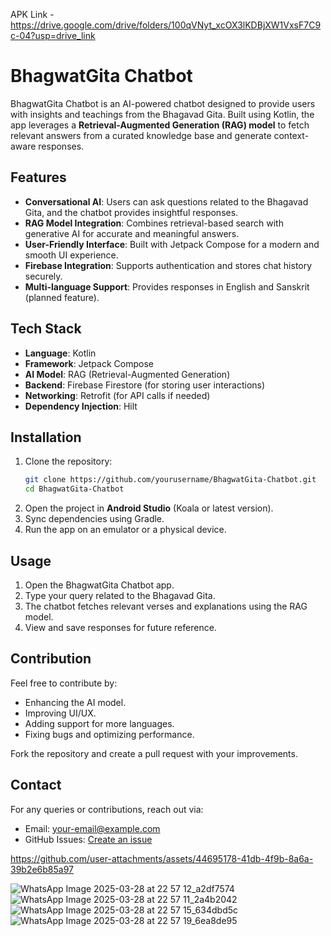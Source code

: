  APK Link - https://drive.google.com/drive/folders/100qVNyt_xcOX3lKDBjXW1VxsF7C9c-04?usp=drive_link

# BhagwatGita Chatbot  

BhagwatGita Chatbot is an AI-powered chatbot designed to provide users with insights and teachings from the Bhagavad Gita. Built using Kotlin, the app leverages a **Retrieval-Augmented Generation (RAG) model** to fetch relevant answers from a curated knowledge base and generate context-aware responses.

## Features
- **Conversational AI**: Users can ask questions related to the Bhagavad Gita, and the chatbot provides insightful responses.
- **RAG Model Integration**: Combines retrieval-based search with generative AI for accurate and meaningful answers.
- **User-Friendly Interface**: Built with Jetpack Compose for a modern and smooth UI experience.
- **Firebase Integration**: Supports authentication and stores chat history securely.
- **Multi-language Support**: Provides responses in English and Sanskrit (planned feature).
 
## Tech Stack
- **Language**: Kotlin 
- **Framework**: Jetpack Compose
- **AI Model**: RAG (Retrieval-Augmented Generation)
- **Backend**: Firebase Firestore (for storing user interactions)
- **Networking**: Retrofit (for API calls if needed)
- **Dependency Injection**: Hilt

## Installation
1. Clone the repository:
   ```sh
   git clone https://github.com/yourusername/BhagwatGita-Chatbot.git
   cd BhagwatGita-Chatbot
   ```
2. Open the project in **Android Studio** (Koala or latest version).
3. Sync dependencies using Gradle.
4. Run the app on an emulator or a physical device.

## Usage
1. Open the BhagwatGita Chatbot app.
2. Type your query related to the Bhagavad Gita.
3. The chatbot fetches relevant verses and explanations using the RAG model.
4. View and save responses for future reference.

## Contribution
Feel free to contribute by:
- Enhancing the AI model.
- Improving UI/UX.
- Adding support for more languages.
- Fixing bugs and optimizing performance.

Fork the repository and create a pull request with your improvements.

## Contact
For any queries or contributions, reach out via:
- Email: your-email@example.com
- GitHub Issues: [Create an issue](https://github.com/yourusername/BhagwatGita-Chatbot/issues)


https://github.com/user-attachments/assets/44695178-41db-4f9b-8a6a-39b2e6b85a97

![WhatsApp Image 2025-03-28 at 22 57 12_a2df7574](https://github.com/user-attachments/assets/d09f1701-08b6-4073-976a-9592d90801d4)
![WhatsApp Image 2025-03-28 at 22 57 11_2a4b2042](https://github.com/user-attachments/assets/0658e883-8dbf-43b4-b66c-0ea97101bc81)
![WhatsApp Image 2025-03-28 at 22 57 15_634dbd5c](https://github.com/user-attachments/assets/51437773-d208-4901-b695-b3cdda8fd666)
![WhatsApp Image 2025-03-28 at 22 57 19_6ea8de95](https://github.com/user-attachments/assets/6138b01f-ce17-4141-ac99-fe723d85728c)



